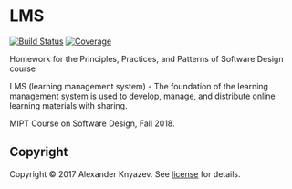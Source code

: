 # LMS

[![Build Status][travis-badge]][travis-url]
[![Coverage][coverage-image]][coverage-url]

Homework for the Principles, Practices, and Patterns of Software Design course

LMS (learning management system) - The foundation of the learning management system is used to develop, manage, 
and distribute online learning materials with sharing.

MIPT Course on Software Design, Fall 2018.

## Copyright

Copyright © 2017 Alexander Knyazev. See [license] for details.

[license]: LICENSE.txt
[travis-url]: https://travis-ci.org/sashanight/LMS
[travis-badge]: https://travis-ci.org/sashanight/LMS.svg?branch=master
[coverage-image]: https://codecov.io/gh/sashanight/LMS/branch/master/graph/badge.svg
[coverage-url]: https://codecov.io/gh/sashanight/LMS
